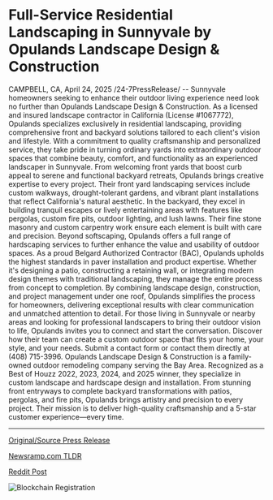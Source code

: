 # Full-Service Residential Landscaping in Sunnyvale by Opulands Landscape Design & Construction

CAMPBELL, CA, April 24, 2025 /24-7PressRelease/ -- Sunnyvale homeowners seeking to enhance their outdoor living experience need look no further than Opulands Landscape Design & Construction. As a licensed and insured landscape contractor in California (License #1067772), Opulands specializes exclusively in residential landscaping, providing comprehensive front and backyard solutions tailored to each client's vision and lifestyle. With a commitment to quality craftsmanship and personalized service, they take pride in turning ordinary yards into extraordinary outdoor spaces that combine beauty, comfort, and functionality as an experienced landscaper in Sunnyvale.  From welcoming front yards that boost curb appeal to serene and functional backyard retreats, Opulands brings creative expertise to every project. Their front yard landscaping services include custom walkways, drought-tolerant gardens, and vibrant plant installations that reflect California's natural aesthetic. In the backyard, they excel in building tranquil escapes or lively entertaining areas with features like pergolas, custom fire pits, outdoor lighting, and lush lawns. Their fine stone masonry and custom carpentry work ensure each element is built with care and precision.  Beyond softscaping, Opulands offers a full range of hardscaping services to further enhance the value and usability of outdoor spaces. As a proud Belgard Authorized Contractor (BAC), Opulands upholds the highest standards in paver installation and product expertise. Whether it's designing a patio, constructing a retaining wall, or integrating modern design themes with traditional landscaping, they manage the entire process from concept to completion. By combining landscape design, construction, and project management under one roof, Opulands simplifies the process for homeowners, delivering exceptional results with clear communication and unmatched attention to detail.  For those living in Sunnyvale or nearby areas and looking for professional landscapers to bring their outdoor vision to life, Opulands invites you to connect and start the conversation. Discover how their team can create a custom outdoor space that fits your home, your style, and your needs. Submit a contact form or contact them directly at (408) 715-3996.  Opulands Landscape Design & Construction is a family-owned outdoor remodeling company serving the Bay Area. Recognized as a Best of Houzz 2022, 2023, 2024, and 2025 winner, they specialize in custom landscape and hardscape design and installation. From stunning front entryways to complete backyard transformations with patios, pergolas, and fire pits, Opulands brings artistry and precision to every project. Their mission is to deliver high-quality craftsmanship and a 5-star customer experience—every time. 

---

[Original/Source Press Release](https://www.24-7pressrelease.com/press-release/522129/full-service-residential-landscaping-in-sunnyvale-by-opulands-landscape-design-construction)
                    

[Newsramp.com TLDR](https://newsramp.com/curated-news/opulands-landscape-design-construction-transforms-outdoor-spaces-for-sunnyvale-homeowners/1571b5eb9eb5f4658eee938c7d3d260f) 

 



[Reddit Post](https://www.reddit.com/r/RealEstate_NewsRamp/comments/1k6m7fj/opulands_landscape_design_construction_transforms/) 



![Blockchain Registration](https://cdn.newsramp.app/24-7PressRelease/qrcode/254/24/quipfbyQ.webp)